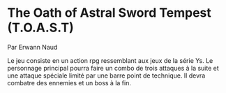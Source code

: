 # The Oath of Astral Sword Tempest (T.O.A.S.T)
Par Erwann Naud

Le jeu consiste en un action rpg ressemblant aux jeux de la série Ys. Le personnage principal pourra faire un combo de trois attaques à la suite et une attaque spéciale limité par une barre point de technique. Il devra combatre des ennemies et un boss à la fin.

